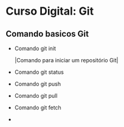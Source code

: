 # Curso Digital: Git

## Comando basicos Git
* Comando git init

  |Comando para iniciar um repositório Git|
  
* Comando git status
* Comando git push
* Comando git pull
* Comando git fetch
* 
